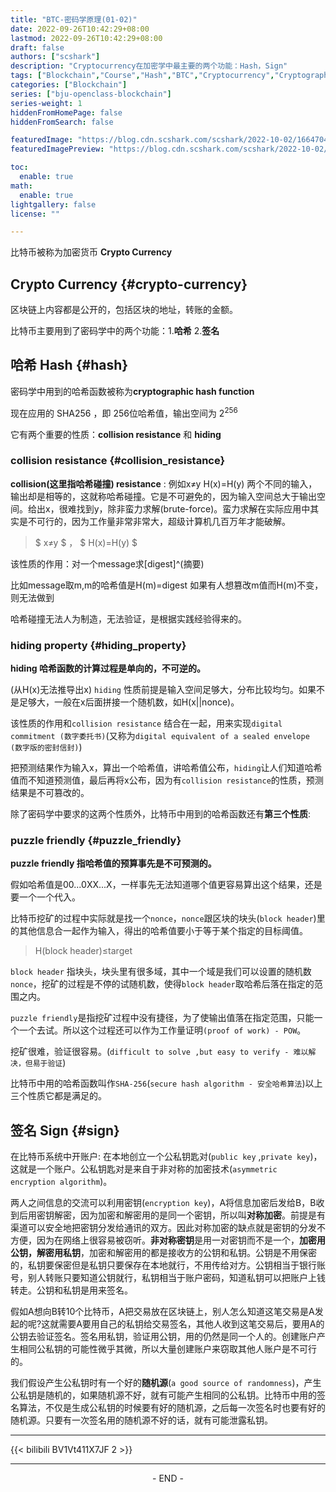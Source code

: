 ```yaml
---
title: "BTC-密码学原理(01-02)"
date: 2022-09-26T10:42:29+08:00
lastmod: 2022-09-26T10:42:29+08:00
draft: false
authors: ["scshark"]
description: "Cryptocurrency在加密学中最主要的两个功能：Hash，Sign"
tags: ["Blockchain","Course","Hash","BTC","Cryptocurrency","Cryptographic"]
categories: ["Blockchain"]
series: ["bju-openclass-blockchain"]
series-weight: 1
hiddenFromHomePage: false
hiddenFromSearch: false

featuredImage: "https://blog.cdn.scshark.com/scshark/2022-10-02/16647047390592.jpg"
featuredImagePreview: "https://blog.cdn.scshark.com/scshark/2022-10-02/16647047390592.jpg"

toc:
  enable: true
math:
  enable: true
lightgallery: false
license: ""

---
```


比特币被称为加密货币 **Crypto Currency**

<!--more-->


## Crypto Currency {#crypto-currency}

区块链上内容都是公开的，包括区块的地址，转账的金额。

比特币主要用到了密码学中的两个功能：1.**哈希** 2.**签名**

## 哈希 Hash {#hash}

密码学中用到的哈希函数被称为**cryptographic hash function**

现在应用的 SHA256 ，即 256位哈希值，输出空间为 $2^{256}$

它有两个重要的性质：**collision resistance** 和 **hiding**

### collision resistance {#collision_resistance}

**collision(这里指哈希碰撞) resistance**  :
例如x≠y H(x)=H(y) 两个不同的输入，输出却是相等的，这就称哈希碰撞。它是不可避免的，因为输入空间总大于输出空间。给出x，很难找到y，除非蛮力求解(brute-force)。蛮力求解在实际应用中其实是不可行的，因为工作量非常非常大，超级计算机几百万年才能破解。

> $ x≠y $ ，   $ H(x)=H(y) $

该性质的作用：对一个message求[digest]^(摘要)

比如message取m,m的哈希值是H(m)=digest 如果有人想篡改m值而H(m)不变，则无法做到

哈希碰撞无法人为制造，无法验证，是根据实践经验得来的。

### hiding property {#hiding_property}

**hiding 哈希函数的计算过程是单向的，不可逆的。**

(从H(x)无法推导出x) `hiding` 性质前提是输入空间足够大，分布比较均匀。如果不是足够大，一般在x后面拼接一个随机数，如H(x||nonce)。

该性质的作用和`collision resistance` 结合在一起，用来实现`digital commitment (数字委托书)`(又称为`digital equivalent of a sealed envelope (数字版的密封信封)`)

把预测结果作为输入x，算出一个哈希值，讲哈希值公布，`hiding`让人们知道哈希值而不知道预测值，最后再将x公布，因为有`collision resistance`的性质，预测结果是不可篡改的。

除了密码学中要求的这两个性质外，比特币中用到的哈希函数还有**第三个性质**:

### puzzle friendly {#puzzle_friendly}

**puzzle friendly 指哈希值的预算事先是不可预测的。**

假如哈希值是00...0XX...X，一样事先无法知道哪个值更容易算出这个结果，还是要一个一个代入。

比特币挖矿的过程中实际就是找一个`nonce`，`nonce`跟区块的块头(`block header`)里的其他信息合一起作为输入，得出的哈希值要小于等于某个指定的目标阈值。

> H(block header)≤target

`block header`  指块头，块头里有很多域，其中一个域是我们可以设置的随机数`nonce`，挖矿的过程是不停的试随机数，使得`block header`取哈希后落在指定的范围之内。

`puzzle friendly`是指挖矿过程中没有捷径，为了使输出值落在指定范围，只能一个一个去试。所以这个过程还可以作为工作量证明`(proof of work) - POW`。

挖矿很难，验证很容易。(`difficult to solve ,but easy to verify - 难以解决，但易于验证`)

比特币中用的哈希函数叫作`SHA-256`(`secure hash algorithm - 安全哈希算法`)以上三个性质它都是满足的。

## 签名 Sign {#sign}

在比特币系统中开账户:
在本地创立一个公私钥匙对(`public key` ,`private key`)，这就是一个账户。公私钥匙对是来自于非对称的加密技术(`asymmetric encryption algorithm`)。

两人之间信息的交流可以利用密钥(`encryption key`)，A将信息加密后发给B，B收到后用密钥解密，因为加密和解密用的是同一个密钥，所以叫**对称加密**。前提是有渠道可以安全地把密钥分发给通讯的双方。因此对称加密的缺点就是密钥的分发不方便，因为在网络上很容易被窃听。**非对称密钥**是用一对密钥而不是一个，**加密用公钥，解密用私钥**，加密和解密用的都是接收方的公钥和私钥。公钥是不用保密的，私钥要保密但是私钥只要保存在本地就行，不用传给对方。公钥相当于银行账号，别人转账只要知道公钥就行，私钥相当于账户密码，知道私钥可以把账户上钱转走。公钥和私钥是用来签名。

假如A想向B转10个比特币，A把交易放在区块链上，别人怎么知道这笔交易是A发起的呢?这就需要A要用自己的私钥给交易签名，其他人收到这笔交易后，要用A的公钥去验证签名。签名用私钥，验证用公钥，用的仍然是同一个人的。创建账户产生相同公私钥的可能性微乎其微，所以大量创建账户来窃取其他人账户是不可行的。

我们假设产生公私钥时有一个好的**随机源**(`a good source of randomness`)，产生公私钥是随机的，如果随机源不好，就有可能产生相同的公私钥。比特币中用的签名算法，不仅是生成公私钥的时候要有好的随机源，之后每一次签名时也要有好的随机源。只要有一次签名用的随机源不好的话，就有可能泄露私钥。

---

{{< bilibili BV1Vt411X7JF 2 >}}

---
<center > - END - </center>



